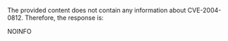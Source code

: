 The provided content does not contain any information about CVE-2004-0812. Therefore, the response is:

NOINFO